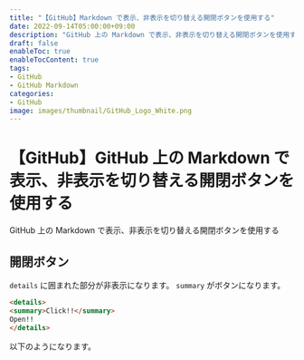 ```yaml
---
title: "【GitHub】Markdown で表示、非表示を切り替える開閉ボタンを使用する"
date: 2022-09-14T05:00:00+09:00
description: "GitHub 上の Markdown で表示、非表示を切り替える開閉ボタンを使用する。"
draft: false
enableToc: true
enableTocContent: true
tags: 
- GitHub
- GitHub Markdown
categories: 
- GitHub
image: images/thumbnail/GitHub_Logo_White.png
---
```


# 【GitHub】GitHub 上の Markdown で表示、非表示を切り替える開閉ボタンを使用する
GitHub 上の Markdown で表示、非表示を切り替える開閉ボタンを使用する

## 開閉ボタン
`details` に囲まれた部分が非表示になります。
`summary` がボタンになります。

```md:expand.md
<details>
<summary>Click!!</summary>
Open!!
</details>
```

以下のようになります。
<script src="https://gist.github.com/c-a-p-engineer/942da9a71b91a9e1955e30661ae119cb.js"></script>
